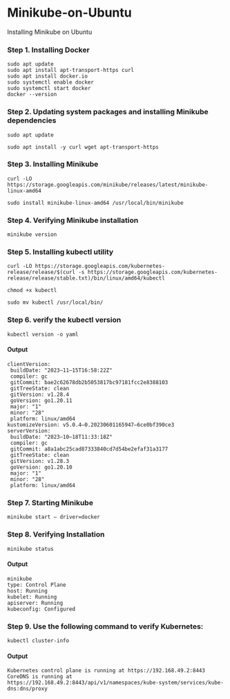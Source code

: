 # Minikube-on-Ubuntu
Installing Minikube on Ubuntu
### Step 1. Installing Docker
```
sudo apt update
sudo apt install apt-transport-https curl
sudo apt install docker.io
sudo systemctl enable docker
sudo systemctl start docker
docker --version
```
### Step 2. Updating system packages and installing Minikube dependencies
```
sudo apt update
```
```
sudo apt install -y curl wget apt-transport-https
```
### Step 3. Installing Minikube
```
curl -LO https://storage.googleapis.com/minikube/releases/latest/minikube-linux-amd64
```
```
sudo install minikube-linux-amd64 /usr/local/bin/minikube
```
### Step 4. Verifying Minikube installation
```
minikube version
```
### Step 5. Installing kubectl utility
```
curl -LO https://storage.googleapis.com/kubernetes-release/release/$(curl -s https://storage.googleapis.com/kubernetes-release/release/stable.txt)/bin/linux/amd64/kubectl
```
```
chmod +x kubectl
```
```
sudo mv kubectl /usr/local/bin/
```
### Step 6. verify the kubectl version
```
kubectl version -o yaml
```
#### Output
```
clientVersion:
 buildDate: "2023–11–15T16:58:22Z"
 compiler: gc
 gitCommit: bae2c62678db2b5053817bc97181fcc2e8388103
 gitTreeState: clean
 gitVersion: v1.28.4
 goVersion: go1.20.11
 major: "1"
 minor: "28"
 platform: linux/amd64
kustomizeVersion: v5.0.4–0.20230601165947–6ce0bf390ce3
serverVersion:
 buildDate: "2023–10–18T11:33:18Z"
 compiler: gc
 gitCommit: a8a1abc25cad87333840cd7d54be2efaf31a3177
 gitTreeState: clean
 gitVersion: v1.28.3
 goVersion: go1.20.10
 major: "1"
 minor: "28"
 platform: linux/amd64
```
### Step 7. Starting Minikube
```
minikube start — driver=docker
```
### Step 8. Verifying Installation
```
minikube status
```
#### Output
```
minikube
type: Control Plane
host: Running
kubelet: Running
apiserver: Running
kubeconfig: Configured
```

### Step 9. Use the following command to verify Kubernetes:
```
kubectl cluster-info
```
#### Output
```
Kubernetes control plane is running at https://192.168.49.2:8443
CoreDNS is running at https://192.168.49.2:8443/api/v1/namespaces/kube-system/services/kube-dns:dns/proxy
```

